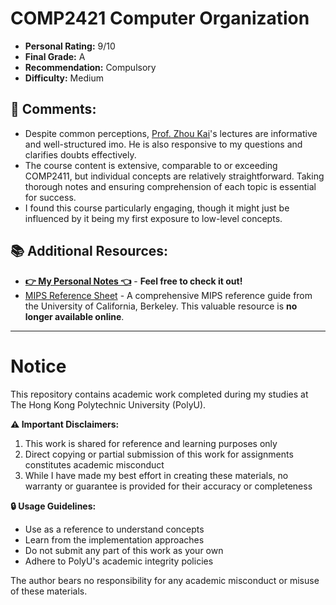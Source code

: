 # COMP2421 Computer Organization

- **Personal Rating:** 9/10
- **Final Grade:** A
- **Recommendation:** Compulsory
- **Difficulty:** Medium
  
## 💭 Comments:
- Despite common perceptions, [Prof. Zhou Kai](https://www4.comp.polyu.edu.hk/~kaizhou/)'s lectures are informative and well-structured imo. He is also responsive to my questions and clarifies doubts effectively.
- The course content is extensive, comparable to or exceeding COMP2411, but individual concepts are relatively straightforward. Taking thorough notes and ensuring comprehension of each topic is essential for success.
- I found this course particularly engaging, though it might just be influenced by it being my first exposure to low-level concepts.

## 📚 Additional Resources:
- [**👉 My Personal Notes 👈**](https://wangyq.notion.site/comp2421-computer-organization) - **Feel free to check it out!** 
- [MIPS Reference Sheet](https://github.com/user-attachments/files/18357329/ucb-mips-reference-sheet.pdf) - A comprehensive MIPS reference guide from the University of California, Berkeley. This valuable resource is **no longer available online**.

---

# Notice

This repository contains academic work completed during my studies at The Hong Kong Polytechnic University (PolyU). 

**⚠️ Important Disclaimers:**
1. This work is shared for reference and learning purposes only
2. Direct copying or partial submission of this work for assignments constitutes academic misconduct
3. While I have made my best effort in creating these materials, no warranty or guarantee is provided for their accuracy or completeness

**🔒 Usage Guidelines:**
- Use as a reference to understand concepts
- Learn from the implementation approaches
- Do not submit any part of this work as your own
- Adhere to PolyU's academic integrity policies

The author bears no responsibility for any academic misconduct or misuse of these materials.
